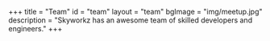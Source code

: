 +++
title = "Team"
id = "team"
layout = "team"
bgImage = "img/meetup.jpg"
description = "Skyworkz has an awesome team of skilled developers and engineers."
+++